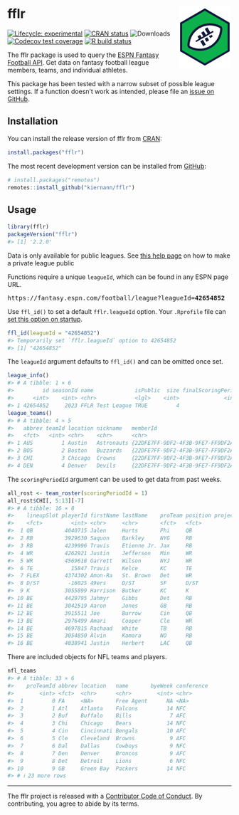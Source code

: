 
<!-- README.md is generated from README.Rmd. Please edit that file -->

# fflr <img src="man/figures/logo.png" align="right" width="120" />

<!-- badges: start -->

[![Lifecycle:
experimental](https://img.shields.io/badge/lifecycle-maturing-blue.svg)](https://lifecycle.r-lib.org/articles/stages.html)
[![CRAN
status](https://www.r-pkg.org/badges/version/fflr)](https://CRAN.R-project.org/package=fflr)
![Downloads](https://cranlogs.r-pkg.org/badges/grand-total/fflr)
[![Codecov test
coverage](https://codecov.io/gh/kiernann/fflr/branch/master/graph/badge.svg)](https://app.codecov.io/gh/kiernann/fflr?branch=master)
[![R build
status](https://github.com/kiernann/fflr/workflows/R-CMD-check/badge.svg)](https://github.com/kiernann/fflr/actions)
<!-- badges: end -->

The fflr package is used to query the [ESPN Fantasy Football
API](https://fantasy.espn.com/apis/v3/games/ffl/). Get data on fantasy
football league members, teams, and individual athletes.

This package has been tested with a narrow subset of possible league
settings. If a function doesn’t work as intended, please file an [issue
on GitHub](https://github.com/kiernann/fflr/issues).

## Installation

You can install the release version of fflr from
[CRAN](https://cran.r-project.org/package=fflr):

``` r
install.packages("fflr")
```

The most recent development version can be installed from
[GitHub](https://github.com/kiernann/fflr):

``` r
# install.packages("remotes")
remotes::install_github("kiernann/fflr")
```

## Usage

``` r
library(fflr)
packageVersion("fflr")
#> [1] '2.2.0'
```

Data is only available for public leagues. See [this help
page](https://web.archive.org/web/20211105212446/https://support.espn.com/hc/en-us/articles/360000064451-Making-a-Private-League-Viewable-to-the-Public)
on how to make a private league public

Functions require a unique `leagueId`, which can be found in any ESPN
page URL.

<pre>https://fantasy.espn.com/football/league?leagueId=<b>42654852</b></pre>

Use `ffl_id()` to set a default `fflr.leagueId` option. Your `.Rprofile`
file can [set this option on
startup](https://stat.ethz.ch/R-manual/R-devel/library/base/html/Startup.html).

``` r
ffl_id(leagueId = "42654852")
#> Temporarily set `fflr.leagueId` option to 42654852
#> [1] "42654852"
```

The `leagueId` argument defaults to `ffl_id()` and can be omitted once
set.

``` r
league_info()
#> # A tibble: 1 × 6
#>         id seasonId name             isPublic  size finalScoringPeriod
#>      <int>    <int> <chr>            <lgl>    <int>              <int>
#> 1 42654852     2023 FFLR Test League TRUE         4                 17
league_teams()
#> # A tibble: 4 × 5
#>   abbrev teamId location nickname   memberId                              
#>   <fct>   <int> <chr>    <chr>      <chr>                                 
#> 1 AUS         1 Austin   Astronauts {22DFE7FF-9DF2-4F3B-9FE7-FF9DF2AF3BD2}
#> 2 BOS         2 Boston   Buzzards   {22DFE7FF-9DF2-4F3B-9FE7-FF9DF2AF3BD2}
#> 3 CHI         3 Chicago  Crowns     {22DFE7FF-9DF2-4F3B-9FE7-FF9DF2AF3BD2}
#> 4 DEN         4 Denver   Devils     {22DFE7FF-9DF2-4F3B-9FE7-FF9DF2AF3BD2}
```

The `scoringPeriodId` argument can be used to get data from past weeks.

``` r
all_rost <- team_roster(scoringPeriodId = 1)
all_rost$CHI[, 5:13][-7]
#> # A tibble: 16 × 8
#>    lineupSlot playerId firstName lastName    proTeam position projectedScore actualScore
#>    <fct>         <int> <chr>     <chr>       <fct>   <fct>             <dbl>       <dbl>
#>  1 QB          4040715 Jalen     Hurts       Phi     QB                21.3        12.5 
#>  2 RB          3929630 Saquon    Barkley     NYG     RB                16.9         9.3 
#>  3 RB          4239996 Travis    Etienne Jr. Jax     RB                15.1        21.4 
#>  4 WR          4262921 Justin    Jefferson   Min     WR                20.1        24   
#>  5 WR          4569618 Garrett   Wilson      NYJ     WR                16.4        14.4 
#>  6 TE            15847 Travis    Kelce       KC      TE                 0           0   
#>  7 FLEX        4374302 Amon-Ra   St. Brown   Det     WR                16.7        19.1 
#>  8 D/ST         -16025 49ers     D/ST        SF      D/ST               7.78       14   
#>  9 K           3055899 Harrison  Butker      KC      K                  8.41        8   
#> 10 BE          4429795 Jahmyr    Gibbs       Det     RB                14.0         8   
#> 11 BE          3042519 Aaron     Jones       GB      RB                15.5        26.7 
#> 12 BE          3915511 Joe       Burrow      Cin     QB                19.8         3.18
#> 13 BE          2976499 Amari     Cooper      Cle     WR                13.6         6.7 
#> 14 BE          4697815 Rachaad   White       TB      RB                13.9         6.9 
#> 15 BE          3054850 Alvin     Kamara      NO      RB                 0           0   
#> 16 BE          4038941 Justin    Herbert     LAC     QB                16.9        20.9
```

There are included objects for NFL teams and players.

``` r
nfl_teams
#> # A tibble: 33 × 6
#>    proTeamId abbrev location   name       byeWeek conference
#>        <int> <fct>  <chr>      <chr>        <int> <chr>     
#>  1         0 FA     <NA>       Free Agent      NA <NA>      
#>  2         1 Atl    Atlanta    Falcons         14 NFC       
#>  3         2 Buf    Buffalo    Bills            7 AFC       
#>  4         3 Chi    Chicago    Bears           14 NFC       
#>  5         4 Cin    Cincinnati Bengals         10 AFC       
#>  6         5 Cle    Cleveland  Browns           9 AFC       
#>  7         6 Dal    Dallas     Cowboys          9 NFC       
#>  8         7 Den    Denver     Broncos          9 AFC       
#>  9         8 Det    Detroit    Lions            6 NFC       
#> 10         9 GB     Green Bay  Packers         14 NFC       
#> # ℹ 23 more rows
```

------------------------------------------------------------------------

The fflr project is released with a [Contributor Code of
Conduct](https://kiernann.com/fflr/CODE_OF_CONDUCT.html). By
contributing, you agree to abide by its terms.

<!-- refs: start -->
<!-- refs: end -->
